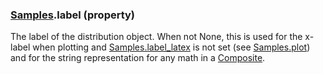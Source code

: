 ### [Samples](Samples.md).label (property)




The label of the distribution object.  When not None, this is used for
the x-label when plotting and [Samples.label_latex](Samples.label_latex.md) is not set (see [Samples.plot](Samples.plot.md))
and for the string representation for any math in a [Composite](Composite.md).

